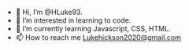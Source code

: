 - 👋 Hi, I’m @HLuke93.
- 👀 I’m interested in learning to code.
- 🌱 I’m currently learning Javascript, CSS, HTML. 
- 📫 How to reach me Lukehickson2020@gmail.com

